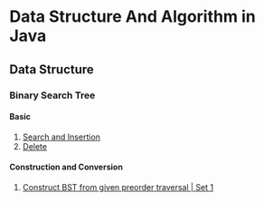 # Data Structure And Algorithm in Java

## Data Structure
### Binary Search Tree

#### Basic
1. [Search and Insertion](https://www.geeksforgeeks.org/binary-search-tree-set-1-search-and-insertion/)
2. [Delete](https://www.geeksforgeeks.org/binary-search-tree-set-2-delete/)

#### Construction and Conversion
1. [Construct BST from given preorder traversal | Set 1](https://www.geeksforgeeks.org/construct-bst-from-given-preorder-traversa/)
